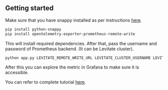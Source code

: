 ## Getting started

Make sure that you have snappy installed as per instructions [here](https://github.com/andrix/python-snappy).

```sh
pip install python-snappy
pip install opentelemetry-exporter-prometheus-remote-write
```

This will install required dependencies. After that, pass the username and password of Prometheus backend. (It can be Levitate cluster).

```sh
python app.py LEVITATE_REMOTE_WRITE_URL LEVITATE_CLUSTER_USERNAME LEVITATE_CLUSTER_PASSWORD 'my_metric' '{"environment": "staging", "label": "9999"}'
```

After this you can explore the metric in Grafana to make sure it is accessible.

You can refer to complete tutorial [here](https://docs.last9.io/docs/using-open-telemetry-exporter-for-prometheus-remote-write).
